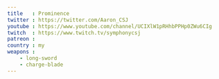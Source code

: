 ```yaml
---
title   : Prominence
twitter : https://twitter.com/Aaron_CSJ
youtube : https://www.youtube.com/channel/UCIXlW1pRHhbPPHp0ZWu6CIg
twitch  : https://www.twitch.tv/symphonycsj
patreon :
country : my
weapons :
    - long-sword
    - charge-blade
---
```


